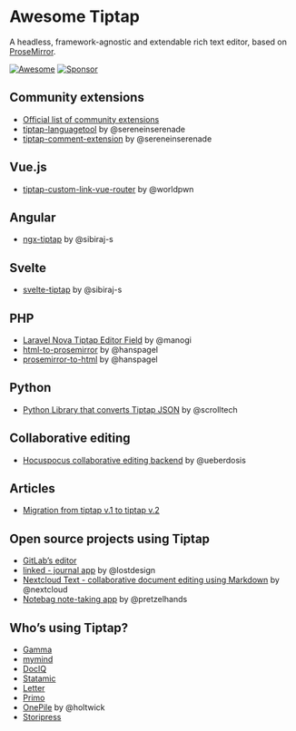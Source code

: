 # Awesome Tiptap
A headless, framework-agnostic and extendable rich text editor, based on [ProseMirror](https://github.com/ProseMirror/prosemirror).

[![Awesome](https://awesome.re/badge-flat.svg)](https://awesome.re)
[![Sponsor](https://img.shields.io/static/v1?label=Sponsor&message=%E2%9D%A4&logo=GitHub)](https://github.com/sponsors/ueberdosis)

## Community extensions
- [Official list of community extensions](https://github.com/ueberdosis/tiptap/issues/819)
- [tiptap-languagetool](https://github.com/sereneinserenade/tiptap-languagetool) by @sereneinserenade
- [tiptap-comment-extension](https://github.com/sereneinserenade/tiptap-comment-extension) by @sereneinserenade

## Vue.js
- [tiptap-custom-link-vue-router](https://github.com/worldpwn/tiptap-custom-link-vue-router) by @worldpwn

## Angular
- [ngx-tiptap](https://github.com/sibiraj-s/ngx-tiptap) by @sibiraj-s

## Svelte
- [svelte-tiptap](https://github.com/sibiraj-s/svelte-tiptap) by @sibiraj-s

## PHP
- [Laravel Nova Tiptap Editor Field](https://github.com/manogi/nova-tiptap) by @manogi
- [html-to-prosemirror](https://github.com/ueberdosis/html-to-prosemirror) by @hanspagel
- [prosemirror-to-html](https://github.com/ueberdosis/prosemirror-to-html) by @hanspagel

## Python
- [Python Library that converts Tiptap JSON](https://github.com/scrolltech/tiptapy) by @scrolltech

## Collaborative editing
- [Hocuspocus collaborative editing backend](https://hocuspocus.dev) by @ueberdosis

## Articles
- [Migration from tiptap v.1 to tiptap v.2](https://dev.to/worldpwn/migration-from-tiptap-v1-to-tiptap-v2-1lh3)

## Open source projects using Tiptap
- [GitLab’s editor](https://gitlab.com/gitlab-org/gitlab/-/tree/master/app/assets/javascripts/content_editor)
- [linked - journal app](https://github.com/lostdesign/linked) by @lostdesign
- [Nextcloud Text - collaborative document editing using Markdown](https://github.com/nextcloud/text) by @nextcloud
- [Notebag note-taking app](https://github.com/pretzelhands/notebag) by @pretzelhands

## Who’s using Tiptap?
- [Gamma](https://gamma.app/#recent)
- [mymind](https://mymind.com/)
- [DocIQ](https://www.dociq.io/)
- [Statamic](https://statamic.com/)
- [Letter](https://letter.so/)
- [Primo](https://primo.af/)
- [OnePile](https://onepile.app/) by @holtwick
- [Storipress](https://storipress.com/)